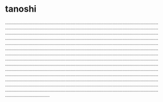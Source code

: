 # tanoshi
............................................................................................................................................................................................................................................................................................................................................................................................................................................................................................................................................................................................................................................................................................................................................................................................................................................................................................................................................................................................................................................................................................................................................................................................................................................................................................................................................................................................................................................................................................................................................................................................................................................................................................................................................................................................................................................